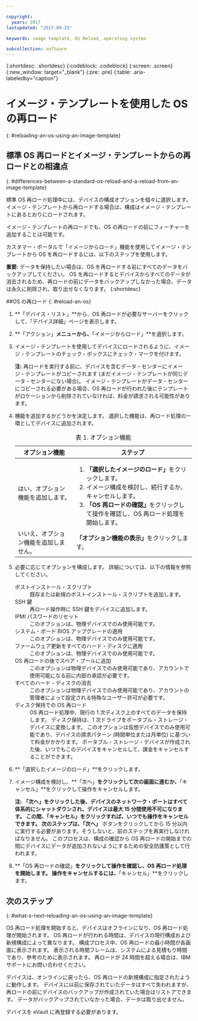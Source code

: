 ```yaml
---

copyright:
  years: 2017
lastupdated: "2017-09-25"

keywords: image template, OS Reload, operating system

subcollection: software
---
```


{:shortdesc: .shortdesc}
{:codeblock: .codeblock}
{:screen: .screen}
{:new_window: target="_blank"}
{:pre: .pre}
{:table: .aria-labeledby="caption"}

# イメージ・テンプレートを使用した OS の再ロード
{: #reloading-an-os-using-an-image-template}

## 標準 OS 再ロードとイメージ・テンプレートからの再ロードとの相違点
{: #differences-between-a-standard-os-reload-and-a-reload-from-an-image-template}

標準 OS 再ロード処理中には、デバイスの構成オプションを個々に選択します。 イメージ・テンプレートから再ロードする場合は、構成はイメージ・テンプレートにあるとおりにロードされます。

イメージ・テンプレートの再ロードでも、OS の再ロードの前にフィーチャーを追加することは可能です。

カスタマー・ポータルで「イメージからロード」機能を使用してイメージ・テンプレートから OS を再ロードするには、以下のステップを使用します。

**重要:** データを保持したい場合は、OS を再ロードする前にすべてのデータをバックアップしてください。 OS を再ロードするとデバイスからすべてのデータが消去されるため、再ロードの前にデータをバックアップしなかった場合、データは永久に削除され、取り出せなくなります。
{:shortdesc}

##OS の再ロード
{: #reload-an-os}

1. **「デバイス・リスト」**から、OS 再ロードが必要なサーバーをクリックして、「デバイス詳細」ページを表示します。
2. **「アクション」**メニューから、**「イメージからロード」**を選択します。
3. イメージ・テンプレートを使用してデバイスにロードされるように、イメージ・テンプレートのチェック・ボックスにチェック・マークを付けます。

   **注:** 再ロードを実行する前に、デバイスを含むデータ・センターにイメージ・テンプレートがコピーされます (まだイメージ・テンプレートが同じデータ・センターにない場合)。 イメージ・テンプレートがデータ・センターにコピーされる必要がある場合、OS 再ロードが行われた後にテンプレートがロケーションから削除されていなければ、料金が請求される可能性があります。

4. 機能を追加するかどうかを決定します。 選択した機能は、再ロード処理の一環としてデバイスに追加されます。

   <table>
   <CAPTION>表 1. オプション機能</CAPTION>
   <THEAD>
   <TR>
   <th>オプション機能</th>
   <th>ステップ</th>
   </TR>
   </THEAD>
   <TBODY>
   <tr>
   </tr>
   <tr>
   <td>はい、オプション機能を追加します。</td>
   <td>
   <ol>
   <li><b>「選択したイメージのロード」</b>をクリックします。</li>
   <li>イメージ構成を検討し、続行するか、キャンセルします。</li>
   <li><b>「OS 再ロードの確認」</b>をクリックして操作を確認し、OS 再ロード処理を開始します。</li>
   </ol>
   </td>
   </tr>
   <tr>
   <td>いいえ、オプション機能を追加しません。</td>
   <td><b>「オプション機能の表示」</b>をクリックします。</td>
   </tr>
   </TBODY>
   </table>

5. 必要に応じてオプションを構成します。 詳細については、以下の情報を参照してください。

   <dl>
   <dt>ポストインストール・スクリプト</dt>
   <dd>既存または新規のポストインストール・スクリプトを追加します。</dd>
   <dt>SSH 鍵</dt>
   <dd>再ロード操作時に SSH 鍵をデバイスに追加します。 </dd>
   <dt>IPMI パスワードのリセット</dt>
   <dd> このオプションは、物理デバイスでのみ使用可能です。 </dd>
   <dt>システム・ボード BIOS アップグレードの適用</dt>
   <dd>このオプションは、物理デバイスでのみ使用可能です。 </dd>
   <dt>ファームウェア更新をすべてのハード・ディスクに適用</dt>
   <dd>このオプションは、物理デバイスでのみ使用可能です。</dd>
   <dt>OS 再ロードの後でスペア・プールに追加</dt>
   <dd>このオプションは物理デバイスでのみ使用可能であり、アカウントで使用可能になる前に内部の承認が必要です。</dd>
   <dt>すべてのハード・ディスクの消去</dt>
   <dd> このオプションは物理デバイスでのみ使用可能であり、アカウントの管理者によって設定される特殊なユーザー許可が必要です。</dd>
   <dt>ディスク保持での OS 再ロード</dt>
   <dd>OS 再ロード処理中、現行の 1 次ディスク上のすべてのデータを保持します。 ディスク保持は、1 次ドライブをポータブル・ストレージ・デバイスに変換します。 このオプションは仮想デバイスでのみ使用可能であり、デバイスの請求パターン (時間単位または月単位) に基づいて料金がかかります。 ポータブル・ストレージ・デバイスが作成された後、いつでもこのデバイスをキャンセルして、課金をキャンセルすることができます。</dd>
   </dl>

6. **「選択したイメージのロード」**をクリックします。

7. イメージ構成を検討し、**「次へ」**をクリックして次の画面に進むか、**「キャンセル」**をクリックして操作をキャンセルします。

   **注:** **「次へ」**をクリックした後、デバイスのネットワーク・ポートはすべて体系的にシャットダウンされ、デバイスは最大 15 分間使用不可になります。 この間、**「キャンセル」**をクリックすれば、いつでも操作をキャンセルできます。 次のステップは、**「次へ」** ボタンをクリックしてから 15 分以内に実行する必要があります。そうしないと、前のステップを再実行しなければなりません。 このプロセスは、構成の確認から OS 再ロードの開始までの間にデバイスにデータが追加されないようにするための安全防護策として行われます。

8. **「OS 再ロードの確認」**をクリックして操作を確認し、OS 再ロード処理を開始します。 操作をキャンセルするには、**「キャンセル」**をクリックします。

## 次のステップ
{: #what-s-next-reloading-an-os-using-an-image-template}

OS 再ロード処理を開始すると、デバイスはオフラインになり、OS 再ロード処理が開始されます。
OS 再ロードが行われる時間は、デバイスの現行構成および新規構成によって異なります。
構成プロセス中、OS 再ロードの最小時間が各画面に表示されます。
表示される時間フレームは、システムによる見積もり時間であり、参考のために表示されます。 再ロードが 24 時間を超える場合は、IBM サポートにお問い合わせください。

デバイスは、オンラインに戻ったら、OS 再ロードの新規構成に指定されたように動作します。 デバイスに以前に保存されていたデータはすべて失われますが、再ロードの前にデバイスのバックアップが作成されていた場合はリストアできます。 データがバックアップされていなかった場合、データは取り出せません。

デバイスを eVault に再登録する必要があります。
